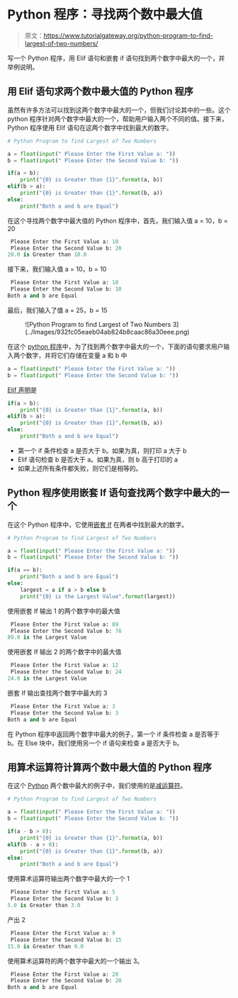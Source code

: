 # Python 程序：寻找两个数中最大值

> 原文：<https://www.tutorialgateway.org/python-program-to-find-largest-of-two-numbers/>

写一个 Python 程序，用 Elif 语句和嵌套 if 语句找到两个数字中最大的一个，并举例说明。

## 用 Elif 语句求两个数中最大值的 Python 程序

虽然有许多方法可以找到这两个数字中最大的一个，但我们讨论其中的一些。这个 python 程序针对两个数字中最大的一个，帮助用户输入两个不同的值。接下来，Python 程序使用 Elif 语句在这两个数字中找到最大的数字。

```py
# Python Program to find Largest of Two Numbers

a = float(input(" Please Enter the First Value a: "))
b = float(input(" Please Enter the Second Value b: "))

if(a > b):
    print("{0} is Greater than {1}".format(a, b))
elif(b > a):
    print("{0} is Greater than {1}".format(b, a))
else:
    print("Both a and b are Equal")
```

在这个寻找两个数字中最大值的 Python 程序中，首先，我们输入值 a = 10，b = 20

```py
 Please Enter the First Value a: 10
 Please Enter the Second Value b: 20
20.0 is Greater than 10.0
```

接下来，我们输入值 a = 10，b = 10

```py
 Please Enter the First Value a: 10
 Please Enter the Second Value b: 10
Both a and b are Equal
```

最后，我们输入了值 a = 25，b = 15

<figure class="wp-block-image">![Python Program to find Largest of Two Numbers 3](../Images/932fc05eaeb04ab824b8caac86a30eee.png)</figure>

在这个 [python 程序](https://www.tutorialgateway.org/python-programming-examples/)中，为了找到两个数字中最大的一个，下面的语句要求用户输入两个数字，并将它们存储在变量 a 和 b 中

```py
a = float(input(" Please Enter the First Value a: ")) 
b = float(input(" Please Enter the Second Value b: "))
```

[Elif 声明](https://www.tutorialgateway.org/python-elif-statement/)是

```py
if(a > b):
    print("{0} is Greater than {1}".format(a, b))
elif(b > a):
    print("{0} is Greater than {1}".format(b, a))
else:
    print("Both a and b are Equal")
```

*   第一个 if 条件检查 a 是否大于 b。如果为真，则打印 a 大于 b
*   Elif 语句检查 b 是否大于 a。如果为真，则 b 高于打印的 a
*   如果上述所有条件都失败，则它们是相等的。

## Python 程序使用嵌套 If 语句查找两个数字中最大的一个

在这个 Python 程序中，它使用[嵌套 If](https://www.tutorialgateway.org/python-nested-if/) 在两者中找到最大的数字。

```py
# Python Program to find Largest of Two Numbers

a = float(input(" Please Enter the First Value a: "))
b = float(input(" Please Enter the Second Value b: "))

if(a == b):
    print("Both a and b are Equal")
else:
    largest = a if a > b else b
    print("{0} is the Largest Value".format(largest))
```

使用嵌套 If 输出 1 的两个数字中的最大值

```py
 Please Enter the First Value a: 89
 Please Enter the Second Value b: 78
89.0 is the Largest Value
```

使用嵌套 If 输出 2 的两个数字中的最大值

```py
 Please Enter the First Value a: 12
 Please Enter the Second Value b: 24
24.0 is the Largest Value
```

嵌套 If 输出查找两个数字中最大的 3

```py
 Please Enter the First Value a: 3
 Please Enter the Second Value b: 3
Both a and b are Equal
```

在 Python 程序中返回两个数字中最大的例子，第一个 if 条件检查 a 是否等于 b。在 Else 块中，我们使用另一个 if 语句来检查 a 是否大于 b。

## 用算术运算符计算两个数中最大值的 Python 程序

在这个 [Python](https://www.tutorialgateway.org/python-tutorial/) 两个数中最大的例子中，我们使用的是[减运算符](https://www.tutorialgateway.org/python-arithmetic-operators/)。

```py
# Python Program to find Largest of Two Numbers

a = float(input(" Please Enter the First Value a: "))
b = float(input(" Please Enter the Second Value b: "))

if(a - b > 0):
    print("{0} is Greater than {1}".format(a, b))
elif(b - a > 0):
    print("{0} is Greater than {1}".format(b, a))
else:
    print("Both a and b are Equal")
```

使用算术运算符输出两个数字中最大的一个 1

```py
 Please Enter the First Value a: 5
 Please Enter the Second Value b: 3
5.0 is Greater than 3.0
```

产出 2

```py
 Please Enter the First Value a: 9
 Please Enter the Second Value b: 15
15.0 is Greater than 9.0
```

使用算术运算符的两个数字中最大的一个输出 3。

```py
 Please Enter the First Value a: 20
 Please Enter the Second Value b: 20
Both a and b are Equal
```